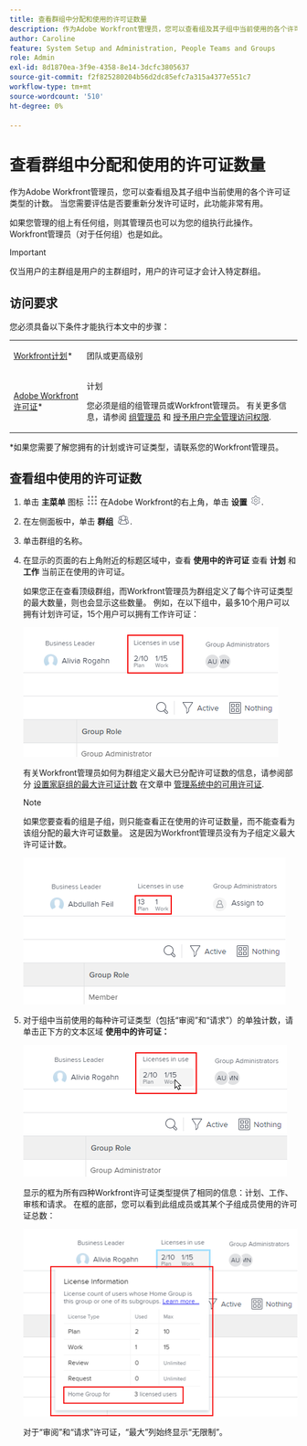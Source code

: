 ```yaml
---
title: 查看群组中分配和使用的许可证数量
description: 作为Adobe Workfront管理员，您可以查看组及其子组中当前使用的各个许可证类型的计数。 当您需要评估是否要重新分发许可证时，此功能非常有用。
author: Caroline
feature: System Setup and Administration, People Teams and Groups
role: Admin
exl-id: 8d1870ea-3f9e-4358-8e14-3dcfc3805637
source-git-commit: f2f825280204b56d2dc85efc7a315a4377e551c7
workflow-type: tm+mt
source-wordcount: '510'
ht-degree: 0%

---
```


# 查看群组中分配和使用的许可证数量

作为Adobe Workfront管理员，您可以查看组及其子组中当前使用的各个许可证类型的计数。 当您需要评估是否要重新分发许可证时，此功能非常有用。

如果您管理的组上有任何组，则其管理员也可以为您的组执行此操作。 Workfront管理员（对于任何组）也是如此。

>[!IMPORTANT]
>
>仅当用户的主群组是用户的主群组时，用户的许可证才会计入特定群组。

## 访问要求

您必须具备以下条件才能执行本文中的步骤：

<table style="table-layout:auto"> 
 <col> 
 <col> 
 <tbody> 
  <tr> 
   <td role="rowheader"><a href="https://www.workfront.com/plans" target="_blank">Workfront计划</a>*</td> 
   <td> <p>团队或更高级别</p> </td> 
  </tr> 
  <tr> 
   <td role="rowheader"><a href="https://one.workfront.com/s/document-item?bundleId=the-new-workfront-experience&amp;topicId=Content%2FAdministration_and_Setup%2FAdd_users%2FAccess_levels_and_object_permissions%2Fwf-licenses.html&amp;_LANG=en" target="_blank">Adobe Workfront许可证</a>*</td> 
   <td> <p>计划 </p> <p>您必须是组的组管理员或Workfront管理员。 有关更多信息，请参阅 <a href="../../../administration-and-setup/manage-groups/group-roles/group-administrators.md" class="MCXref xref">组管理员</a> 和 <a href="../../../administration-and-setup/add-users/configure-and-grant-access/grant-a-user-full-administrative-access.md" class="MCXref xref">授予用户完全管理访问权限</a>.</p> </td> 
  </tr> 
 </tbody> 
</table>

&#42;如果您需要了解您拥有的计划或许可证类型，请联系您的Workfront管理员。

## 查看组中使用的许可证数

1. 单击 **主菜单** 图标 ![](assets/main-menu-icon.png) 在Adobe Workfront的右上角，单击 **设置** ![](assets/gear-icon-settings.png).

1. 在左侧面板中，单击 **群组** ![](assets/groups-icon.png).

1. 单击群组的名称。
1. 在显示的页面的右上角附近的标题区域中，查看 **使用中的许可证** 查看 **计划** 和 **工作** 当前正在使用的许可证。

   如果您正在查看顶级群组，而Workfront管理员为群组定义了每个许可证类型的最大数量，则也会显示这些数量。 例如，在以下组中，最多10个用户可以拥有计划许可证，15个用户可以拥有工作许可证：

   ![](assets/licenses-used-allocated.png)

   有关Workfront管理员如何为群组定义最大已分配许可证数的信息，请参阅部分 [设置家庭组的最大许可证计数](../../../administration-and-setup/get-started-wf-administration/manage-available-licenses-in-your-system.md#set) 在文章中 [管理系统中的可用许可证](../../../administration-and-setup/get-started-wf-administration/manage-available-licenses-in-your-system.md).

   >[!NOTE]
   >
   >如果您要查看的组是子组，则只能查看正在使用的许可证数量，而不能查看为该组分配的最大许可证数量。 这是因为Workfront管理员没有为子组定义最大许可证计数。
   >
   >![](assets/subgroup-used-licenses-only.png)

1. 对于组中当前使用的每种许可证类型（包括“审阅”和“请求”）的单独计数，请单击正下方的文本区域 **使用中的许可证：**

   ![](assets/click-text-to-see-more.png)

   显示的框为所有四种Workfront许可证类型提供了相同的信息：计划、工作、审核和请求。 在框的底部，您可以看到此组成员或其某个子组成员使用的许可证总数：

   ![](assets/more-license-info.png)

   对于“审阅”和“请求”许可证，“最大”列始终显示“无限制”。

